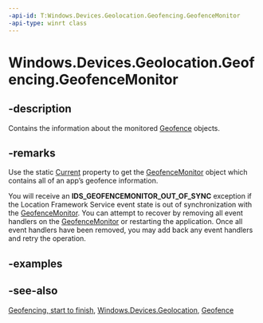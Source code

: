 ```yaml
---
-api-id: T:Windows.Devices.Geolocation.Geofencing.GeofenceMonitor
-api-type: winrt class
---
```


<!-- Class syntax.
public class GeofenceMonitor : Windows.Devices.Geolocation.Geofencing.IGeofenceMonitor
-->

# Windows.Devices.Geolocation.Geofencing.GeofenceMonitor

## -description
Contains the information about the monitored [Geofence](geofence.md) objects.

## -remarks
Use the static [Current](geofencemonitor_current.md) property to get the [GeofenceMonitor](geofencemonitor.md) object which contains all of an app’s geofence information.

You will receive an **IDS_GEOFENCEMONITOR_OUT_OF_SYNC** exception if the Location Framework Service event state is out of synchronization with the [GeofenceMonitor](geofencemonitor.md). You can attempt to recover by removing all event handlers on the [GeofenceMonitor](geofencemonitor.md) or restarting the application. Once all event handlers have been removed, you may add back any event handlers and retry the operation.

## -examples

## -see-also
[Geofencing, start to finish](http://msdn.microsoft.com/library/eee6b589-2eab-4279-ac61-22bfa5e06d8e), [Windows.Devices.Geolocation](windows_devices_geolocation_geofencing.md), [Geofence](geofence.md)